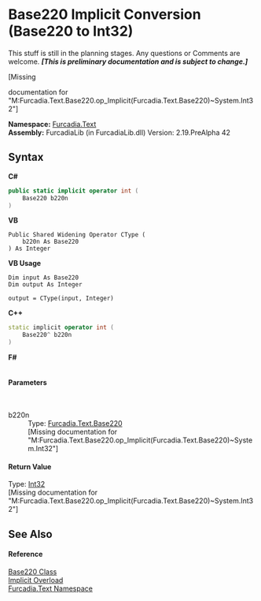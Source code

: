 # Base220&nbsp;Implicit Conversion (Base220 to Int32)
This stuff is still in the planning stages. Any questions or Comments are welcome. _**\[This is preliminary documentation and is subject to change.\]**_

\[Missing <summary> documentation for "M:Furcadia.Text.Base220.op_Implicit(Furcadia.Text.Base220)~System.Int32"\]

**Namespace:**&nbsp;<a href="N_Furcadia_Text">Furcadia.Text</a><br />**Assembly:**&nbsp;FurcadiaLib (in FurcadiaLib.dll) Version: 2.19.PreAlpha 42

## Syntax

**C#**<br />
``` C#
public static implicit operator int (
	Base220 b220n
)
```

**VB**<br />
``` VB
Public Shared Widening Operator CType ( 
	b220n As Base220
) As Integer
```

**VB Usage**<br />
``` VB Usage
Dim input As Base220
Dim output As Integer

output = CType(input, Integer)
```

**C++**<br />
``` C++
static implicit operator int (
	Base220^ b220n
)
```

**F#**<br />
``` F#

```


#### Parameters
&nbsp;<dl><dt>b220n</dt><dd>Type: <a href="T_Furcadia_Text_Base220">Furcadia.Text.Base220</a><br />\[Missing <param name="b220n"/> documentation for "M:Furcadia.Text.Base220.op_Implicit(Furcadia.Text.Base220)~System.Int32"\]</dd></dl>

#### Return Value
Type: <a href="http://msdn2.microsoft.com/en-us/library/td2s409d" target="_blank">Int32</a><br />\[Missing <returns> documentation for "M:Furcadia.Text.Base220.op_Implicit(Furcadia.Text.Base220)~System.Int32"\]

## See Also


#### Reference
<a href="T_Furcadia_Text_Base220">Base220 Class</a><br /><a href="Overload_Furcadia_Text_Base220_op_Implicit">Implicit Overload</a><br /><a href="N_Furcadia_Text">Furcadia.Text Namespace</a><br />